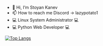 - 👋 Hi, I’m Stoyan Kanev
- 📫 How to reach me Discord -> lazypotato1
- 💻 Linux System Administrator 💻
- 💻 Python Web Developer 💻
<!---
LazyPotato02/LazyPotato02 is a ✨ special ✨ repository because its `README.md` (this file) appears on your GitHub profile.
You can click the Preview link to take a look at your changes.
--->
[![Top Langs](https://github-readme-stats.vercel.app/api/top-langs/?username=LazyPotato02)](https://github.com/LazyPotato02/github-readme-stats)
